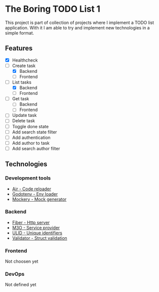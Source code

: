 # The Boring TODO List 1
This project is part of collection of projects where I implement a TODO list application.
With it I am able to try and implement new technologies in a simple format.

## Features
- [X] Healthcheck
- [ ] Create task
  - [X] Backend
  - [ ] Frontend
- [ ] List tasks
  - [X] Backend
  - [ ] Frontend
- [ ] Get task
  - [ ] Backend
  - [ ] Frontend
- [ ] Update task
- [ ] Delete task
- [ ] Toggle done state
- [ ] Add search state filter
- [ ] Add authentication
- [ ] Add author to task
- [ ] Add search author filter

## Technologies
### Development tools
- [Air - Code reloader](https://github.com/cosmtrek/air)
- [Godotenv - Env loader](https://github.com/joho/godotenv)
- [Mockery - Mock generator](https://github.com/vektra/mockery)

### Backend
- [Fiber - Http server](https://github.com/gofiber/fiber)
- [M3O - Service provider](https://github.com/m3o/m3o-go)
- [ULID - Unique identifiers](https://github.com/oklog/ulid)
- [Validator - Struct validation](https://github.com/go-playground/validator)

### Frontend
Not choosen yet

### DevOps
Not defined yet
